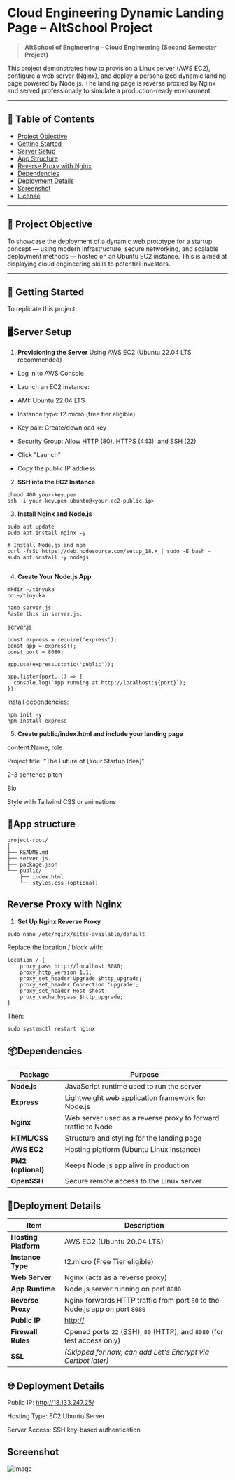 # Cloud Engineering Dynamic Landing Page – AltSchool Project

> **AltSchool of Engineering – Cloud Engineering (Second Semester Project)**

This project demonstrates how to provision a Linux server (AWS EC2), configure a web server (Nginx), and deploy a personalized dynamic landing page powered by Node.js. The landing page is reverse proxied by Nginx and served professionally to simulate a production-ready environment.

---

## 📑 Table of Contents

- [Project Objective](#project-objective)  
- [Getting Started](#getting-started)  
- [Server Setup](#server-setup)  
- [App Structure](#app-structure)  
- [Reverse Proxy with Nginx](#reverse-proxy-with-nginx)  
- [Dependencies](#dependencies)  
- [Deployment Details](#deployment-details)  
- [Screenshot](#screenshot)  
- [License](#license)

---

## 🎯 Project Objective

To showcase the deployment of a dynamic web prototype for a startup concept — using modern infrastructure, secure networking, and scalable deployment methods — hosted on an Ubuntu EC2 instance. This is aimed at displaying cloud engineering skills to potential investors.

---

## 🚀 Getting Started

To replicate this project:

<!-- 1. **Clone the Repo**
   ```bash
   git clone https://github.com/folacode22/altshool-tinyuka-ss-exam.git
   cd altshool-tinyuka-ss-exam -->

## 🖥Server Setup
1. **Provisioning the Server**
 Using AWS EC2 (Ubuntu 22.04 LTS recommended)
- Log in to AWS Console

- Launch an EC2 instance:

- AMI: Ubuntu 22.04 LTS

- Instance type: t2.micro (free tier eligible)

- Key pair: Create/download key

- Security Group: Allow HTTP (80), HTTPS (443), and SSH (22)

- Click "Launch"

- Copy the public IP address

2. **SSH into the EC2 Instance**
```
chmod 400 your-key.pem
ssh -i your-key.pem ubuntu@<your-ec2-public-ip>

```
3. **Install Nginx and Node.js**
```
sudo apt update
sudo apt install nginx -y

# Install Node.js and npm
curl -fsSL https://deb.nodesource.com/setup_18.x | sudo -E bash -
sudo apt install -y nodejs


```
4. **Create Your Node.js App**
```
mkdir ~/tinyuka
cd ~/tinyuka

nano server.js
Paste this in server.js:

```
server.js

```
const express = require('express');
const app = express();
const port = 8080;

app.use(express.static('public'));

app.listen(port, () => {
  console.log(`App running at http://localhost:${port}`);
});

```
Install dependencies:
```
npm init -y
npm install express

```

5. **Create public/index.html and include your landing page**

content:Name, role

Project title: “The Future of [Your Startup Idea]”

2-3 sentence pitch

Bio

Style with Tailwind CSS or animations

## 📁App structure

```
project-root/
│
├── README.md
├── server.js
├── package.json
└── public/
    ├── index.html
    └── styles.css (optional)
```


## Reverse Proxy with Nginx
1. **Set Up Nginx Reverse Proxy**

```
sudo nano /etc/nginx/sites-available/default

```
Replace the location / block with:
```
location / {
    proxy_pass http://localhost:8080;
    proxy_http_version 1.1;
    proxy_set_header Upgrade $http_upgrade;
    proxy_set_header Connection 'upgrade';
    proxy_set_header Host $host;
    proxy_cache_bypass $http_upgrade;
}

```
Then:

```
sudo systemctl restart nginx

```


## 📦Dependencies
| Package            | Purpose                                                       |
| ------------------ | ------------------------------------------------------------- |
| **Node.js**        | JavaScript runtime used to run the server                     |
| **Express**        | Lightweight web application framework for Node.js             |
| **Nginx**          | Web server used as a reverse proxy to forward traffic to Node |
| **HTML/CSS**       | Structure and styling for the landing page                    |
| **AWS EC2**        | Hosting platform (Ubuntu Linux instance)                      |
| **PM2 (optional)** | Keeps Node.js app alive in production                         |
| **OpenSSH**        | Secure remote access to the Linux server                      |




## 🚀Deployment Details
| Item                 | Description                                                                  |
| -------------------- | ---------------------------------------------------------------------------- |
| **Hosting Platform** | AWS EC2 (Ubuntu 20.04 LTS)                                                   |
| **Instance Type**    | t2.micro (Free Tier eligible)                                                |
| **Web Server**       | Nginx (acts as a reverse proxy)                                              |
| **App Runtime**      | Node.js server running on port `8080`                                        |
| **Reverse Proxy**    | Nginx forwards HTTP traffic from port `80` to the Node.js app on port `8080` |
| **Public IP**        | [http://<your-ec2-public-ip>](http://18.133.247.25/)   |
| **Firewall Rules**   | Opened ports `22` (SSH), `80` (HTTP), and `8080` (for test access only)      |
| **SSL**              | *(Skipped for now; can add Let's Encrypt via Certbot later)*                 |


## 🌐 Deployment Details
Public IP: http://18.133.247.25/

Hosting Type: EC2 Ubuntu Server

Server Access: SSH key-based authentication


## Screenshot
![image](./Screenshot%202025-06-15%20164043.png)
